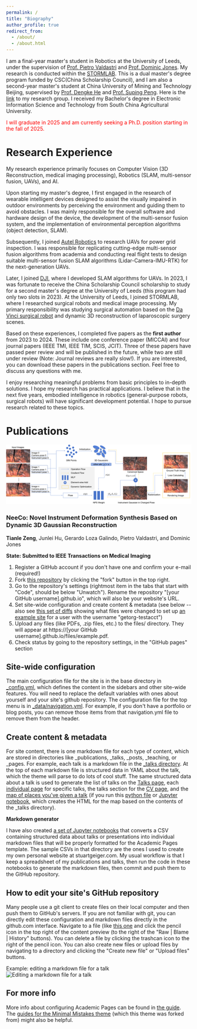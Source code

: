 ```yaml
---
permalink: /
title: "Biography"
author_profile: true
redirect_from: 
  - /about/
  - /about.html
---
```


I am a final-year master's student in Robotics at the University of Leeds, under the supervision of [Prof. Pietro Valdastri](https://scholar.google.co.uk/citations?hl=zh-CN&user=jFBao_MAAAAJ) and [Prof. Dominic Jones](https://scholar.google.co.uk/citations?hl=zh-CN&user=uCA2FIMAAAAJ). My research is conducted within the [STORMLAB](https://www.stormlabuk.com/). This is a dual master's degree program funded by CSC(China Scholarship Council), and I am also a second-year master's student at China University of Mining and Technology Beijing, supervised by [Prof. Dengke He](https://dcxy.cumtb.edu.cn/info/1011/2117.htm) and [Prof. Suping Peng](https://crsm.cumtb.edu.cn/info/1044/1187.htm). Here is the [link](https://skl.cumt.edu.cn/) to my research group.
I received my Bachelor's degree in Electronic Information Science and Technology from South China Agricultural University.

<span style="color:red">I will graduate in 2025 and am currently seeking a Ph.D. position starting in the fall of 2025.</span>

Research Experience
======
My research experience primarily focuses on Computer Vision (3D Reconstruction, medical imaging processing), Robotics (SLAM, multi-sensor fusion, UAVs), and AI.

Upon starting my master's degree, I first engaged in the research of wearable intelligent devices designed to assist the visually impaired in outdoor environments by perceiving the environment and guiding them to avoid obstacles. I was mainly responsible for the overall software and hardware design of the device, the development of the multi-sensor fusion system, and the implementation of environmental perception algorithms (object detection, SLAM).

Subsequently, I joined [Autel Robotics](https://www.autelrobotics.com/) to research UAVs for power grid inspection. I was responsible for replicating cutting-edge multi-sensor fusion algorithms from academia and conducting real flight tests to design suitable multi-sensor fusion SLAM algorithms (Lidar-Camera-IMU-RTK) for the next-generation UAVs.

Later, I joined [DJI](https://www.dji.com/uk), where I developed SLAM algorithms for UAVs. In 2023, I was fortunate to receive the China Scholarship Council scholarship to study for a second master's degree at the University of Leeds (this program had only two slots in 2023). At the University of Leeds, I joined STORMLAB, where I researched surgical robots and medical image processing. My primary responsibility was studying surgical automation based on the [Da Vinci surgical robot](https://www.intuitive.com/en-us/products-and-services/da-vinci) and dynamic 3D reconstruction of laparoscopic surgery scenes.

Based on these experiences, I completed five papers as the **first author** from 2023 to 2024. These include one conference paper (MICCAI) and four journal papers (IEEE TMI, IEEE TIM, SCIS, JCIT). Three of these papers have passed peer review and will be published in the future, while two are still under review (Note: Journal reviews are really slow!). If you are interested, you can download these papers in the publications section. Feel free to discuss any questions with me.

I enjoy researching meaningful problems from basic principles to in-depth solutions. I hope my research has practical applications. I believe that in the next five years, embodied intelligence in robotics (general-purpose robots, surgical robots) will have significant development potential. I hope to pursue research related to these topics.

Publications
======
![Editing a markdown file for a talk](/images/new_training_process.png)
 <h3>NeeCo: Novel Instrument Deformation Synthesis Based on Dynamic 3D Gaussian Reconstruction</h3>
    <p><strong>Tianle Zeng</strong>, Junlei Hu, Gerardo Loza Galindo, Pietro Valdastri, and Dominic Jones</p>
    <p><strong>State: Submitted to IEEE Transactions on Medical Imaging</strong></p>


1. Register a GitHub account if you don't have one and confirm your e-mail (required!)
1. Fork [this repository](https://github.com/academicpages/academicpages.github.io) by clicking the "fork" button in the top right. 
1. Go to the repository's settings (rightmost item in the tabs that start with "Code", should be below "Unwatch"). Rename the repository "[your GitHub username].github.io", which will also be your website's URL.
1. Set site-wide configuration and create content & metadata (see below -- also see [this set of diffs](http://archive.is/3TPas) showing what files were changed to set up [an example site](https://getorg-testacct.github.io) for a user with the username "getorg-testacct")
1. Upload any files (like PDFs, .zip files, etc.) to the files/ directory. They will appear at https://[your GitHub username].github.io/files/example.pdf.  
1. Check status by going to the repository settings, in the "GitHub pages" section

Site-wide configuration
------
The main configuration file for the site is in the base directory in [_config.yml](https://github.com/academicpages/academicpages.github.io/blob/master/_config.yml), which defines the content in the sidebars and other site-wide features. You will need to replace the default variables with ones about yourself and your site's github repository. The configuration file for the top menu is in [_data/navigation.yml](https://github.com/academicpages/academicpages.github.io/blob/master/_data/navigation.yml). For example, if you don't have a portfolio or blog posts, you can remove those items from that navigation.yml file to remove them from the header. 

Create content & metadata
------
For site content, there is one markdown file for each type of content, which are stored in directories like _publications, _talks, _posts, _teaching, or _pages. For example, each talk is a markdown file in the [_talks directory](https://github.com/academicpages/academicpages.github.io/tree/master/_talks). At the top of each markdown file is structured data in YAML about the talk, which the theme will parse to do lots of cool stuff. The same structured data about a talk is used to generate the list of talks on the [Talks page](https://academicpages.github.io/talks), each [individual page](https://academicpages.github.io/talks/2012-03-01-talk-1) for specific talks, the talks section for the [CV page](https://academicpages.github.io/cv), and the [map of places you've given a talk](https://academicpages.github.io/talkmap.html) (if you run this [python file](https://github.com/academicpages/academicpages.github.io/blob/master/talkmap.py) or [Jupyter notebook](https://github.com/academicpages/academicpages.github.io/blob/master/talkmap.ipynb), which creates the HTML for the map based on the contents of the _talks directory).

**Markdown generator**

I have also created [a set of Jupyter notebooks](https://github.com/academicpages/academicpages.github.io/tree/master/markdown_generator
) that converts a CSV containing structured data about talks or presentations into individual markdown files that will be properly formatted for the Academic Pages template. The sample CSVs in that directory are the ones I used to create my own personal website at stuartgeiger.com. My usual workflow is that I keep a spreadsheet of my publications and talks, then run the code in these notebooks to generate the markdown files, then commit and push them to the GitHub repository.

How to edit your site's GitHub repository
------
Many people use a git client to create files on their local computer and then push them to GitHub's servers. If you are not familiar with git, you can directly edit these configuration and markdown files directly in the github.com interface. Navigate to a file (like [this one](https://github.com/academicpages/academicpages.github.io/blob/master/_talks/2012-03-01-talk-1.md) and click the pencil icon in the top right of the content preview (to the right of the "Raw | Blame | History" buttons). You can delete a file by clicking the trashcan icon to the right of the pencil icon. You can also create new files or upload files by navigating to a directory and clicking the "Create new file" or "Upload files" buttons. 

Example: editing a markdown file for a talk
![Editing a markdown file for a talk](/images/editing-talk.png)

For more info
------
More info about configuring Academic Pages can be found in [the guide](https://academicpages.github.io/markdown/). The [guides for the Minimal Mistakes theme](https://mmistakes.github.io/minimal-mistakes/docs/configuration/) (which this theme was forked from) might also be helpful.
